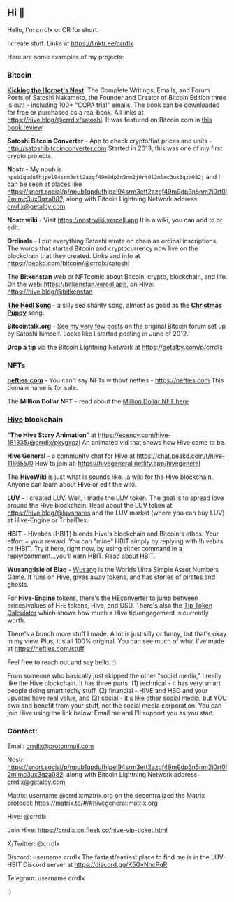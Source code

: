 ## Hi 👋

Hello, I'm crrdlx or CR for short.

I create stuff. Links at https://linktr.ee/crrdlx

Here are some examples of my projects:

### Bitcoin

**[Kicking the Hornet's Nest](https://crrdlx.vercel.app/kicking/index.html)**: The Complete Writings, Emails, and Forum Posts of Satoshi Nakamoto, the Founder and Creator of Bitcoin Edition three is out! - including 100+ "COPA trial" emails. The book can be downloaded for free or purchased as a real book. All links at https://hive.blog/@crrdlx/satoshi. It was featured on Bitcoin.com in [this book review](https://news.bitcoin.com/bitcoins-inception-a-340-page-book-compiles-all-of-satoshis-writings-in-chronological-order/).

**Satoshi Bitcoin Converter** - App to check crypto/fiat prices and units - http://satoshibitcoinconverter.com Started in 2013, this was one of my first crypto projects.

**Nostr** - My npub is ```npub1qpdufhjpel94srm3ett2azgf49m9dp3n5nm2j0rt0l2mlmc3ux3qza082j``` and I can be seen at places like https://snort.social/p/npub1qpdufhjpel94srm3ett2azgf49m9dp3n5nm2j0rt0l2mlmc3ux3qza082j along with Bitcoin Lightning Network address [crrdlx@getalby.com](https://getalby.com/p/crrdlx)
    
**Nostr wiki** - Visit https://nostrwiki.vercell.app It is a wiki, you can add to or edit.

**Ordinals** - I put everything Satoshi wrote on chain as ordinal inscriptions. The words that started Bitcoin and cryptocurrency now live on the blockchain that they created. Links and info at https://peakd.com/bitcoin/@crrdlx/satoshi

The **Bitkenstan** web or NFTcomic about Bitcoin, crypto, blockchain, and life. On the web: https://bitkenstan.vercel.app, on Hive: https://hive.blog/@bitkenstan

**[The Hodl Song](https://peakd.com/crypto/@crrdlx/the-hodl-song)** - a silly sea shanty song, almost as good as the **[Christmas Puppy](https://nefties.com/pages/puppy.html)** song.

**Bitcointalk.org** - [See my very few posts](https://bitcointalk.org/index.php?action=profile;u=61129;sa=showPosts) on the original Bitcoin forum set up by Satoshi himself. Looks like I started posting in June of 2012.

**Drop a tip** via the Bitcoin Lightning Network at https://getalby.com/p/crrdlx

### NFTs

**[nefties.com](https://nefties.com)** - You can't say NFTs without nefties - https://nefties.com This domain name is for sale.

The **Million Dollar NFT** - read about the [Million Dollar NFT here](https://peakd.com/nfts/@crrdlx/million-dollar-nft)

### [Hive](https://hive.io/) blockchain

"**The Hive Story Animation**" at https://ecency.com/hive-181335/@crrdlx/pkygxpzl An animated vid that shows how Hive came to be.

**Hive General** - a community chat for Hive at https://chat.peakd.com/t/hive-116655/0 How to join at: https://hivegeneral.netlify.app/hivegeneral

The **HiveWiki** is just what is sounds like...a wiki for the Hive blockchain. Anyone can learn about Hive or edit the wiki.

**LUV** - I created LUV. Well, I made the LUV token. The goal is to spread love around the Hive blockchain. Read about the LUV token at https://hive.blog/@luvshares and the LUV market (where you can buy LUV) at Hive-Engine or TribalDex.

**HBIT** - Hivebits (HBIT) blends Hive's blockchain and Bitcoin's ethos. Your effort = your reward. You can "mine" HBIT simply by replying with !hivebits or !HBIT. Try it here, right now, by using either command in a reply/comment...you'll earn HBIT. [Read about HBIT](https://peakd.com/hive/@hivebits/about).

**Wusang:Isle of Blaq** - [Wusang](https://peakd.com/@wusang) is the Worlds Ultra Simple Asset Numbers Game. It runs on Hive, gives away tokens, and has stories of pirates and ghosts.

For **Hive-Engine** tokens, there's the [HEconverter](https://heconverter.on.fleek.co/) to jump between prices/values of H-E tokens, Hive, and USD. There's also the [Tip Token Calculator](https://hivetiptokens.on.fleek.co/) which shows how much a Hive tip/engagement is currently worth.

There's a bunch more stuff I made. A lot is just silly or funny, but that's okay in my view. Plus, it's all 100% original. You can see much of what I've made at https://nefties.com/stuff

Feel free to reach out and say hello. :)

From someone who basically just skipped the other "social media," I really like the Hive blockchain. It has three parts: (1) technical - it has very smart people doing smart techy stuff, (2) financial - HIVE and HBD and your upvotes have real value, and (3) social - it's like other social media, but YOU own and benefit from your stuff, not the social media corporation. You can join Hive using the link below. Email me and I'll support you as you start.

### Contact:

Email: crrdlx@protonmail.com

Nostr: https://snort.social/p/npub1qpdufhjpel94srm3ett2azgf49m9dp3n5nm2j0rt0l2mlmc3ux3qza082j along with Bitcoin Lightning Network address crrdlx@getalby.com

Matrix: username @crrdlx:matrix.org on the decentralized the Matrix protocol: https://matrix.to/#/#hivegeneral:matrix.org

Hive: @crrdlx

Join Hive: https://crrdlx.on.fleek.co/hive-vip-ticket.html

X/Twitter: @crrdlx

Discord: username crrdlx The fastest/easiest place to find me is in the LUV-HBIT Discord server at https://discord.gg/K5GvNhcPqR

Telegram: username crrdlx

:)

<!--
**crrdlx/crrdlx** is a ✨ _special_ ✨ repository because its `README.md` (this file) appears on your GitHub profile.

Here are some ideas to get you started:

- 🔭 I’m currently working on ...
- 🌱 I’m currently learning ...
- 👯 I’m looking to collaborate on ...
- 🤔 I’m looking for help with ...
- 💬 Ask me about ...
- 📫 How to reach me: ...
- 😄 Pronouns: ...
- ⚡ Fun fact: ...
-->
